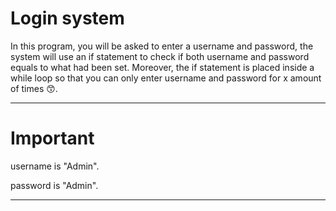 # Login system

In this program, you will be asked to enter a username and password, the system will use an if statement to check if both username and password equals to what had been set. Moreover, the if statement is placed inside a while loop so that you can only enter username and password for x amount of times 😙.

-----

# Important

username is "Admin".

password is "Admin".

-----
